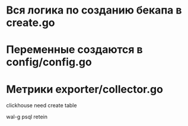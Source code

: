 # Вся логика по созданию бекапа в create.go

# Переменные создаются в config/config.go

# Метрики exporter/collector.go
clickhouse need create table

wal-g psql retein
